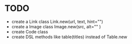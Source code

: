 # TODO

- create a Link class Link.new(url, text, hint="")
- create a Image class Image.new(src, alt="" )
- create Code class
- create DSL methods like table(titles) instead of Table.new
